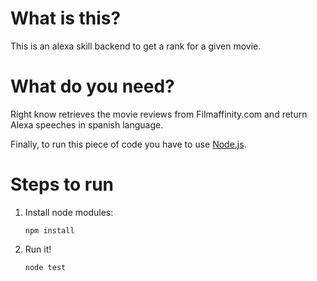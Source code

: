 # What is this?

This is an alexa skill backend to get a rank for a given movie. 

# What do you need?

Right know retrieves the movie reviews from Filmaffinity.com and return Alexa speeches in spanish language. 

Finally, to run this piece of code you have to use [Node.js](https://nodejs.org).

# Steps to run

1. Install node modules:
    ```
    npm install
    ```

2. Run it!
    ```
    node test
    ```
